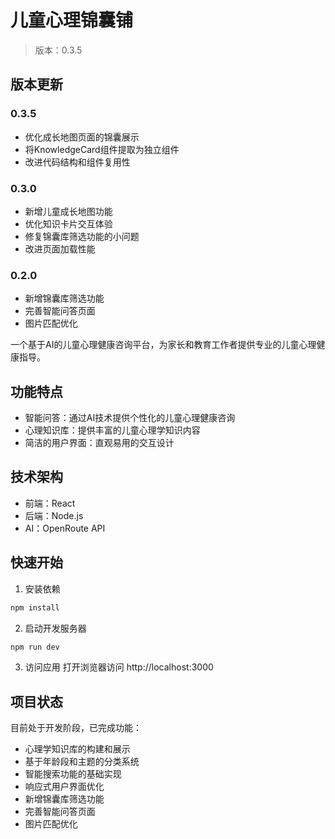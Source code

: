 # 儿童心理锦囊铺

> 版本：0.3.5

## 版本更新

### 0.3.5
- 优化成长地图页面的锦囊展示
- 将KnowledgeCard组件提取为独立组件
- 改进代码结构和组件复用性

### 0.3.0
- 新增儿童成长地图功能
- 优化知识卡片交互体验
- 修复锦囊库筛选功能的小问题
- 改进页面加载性能

### 0.2.0
- 新增锦囊库筛选功能
- 完善智能问答页面
- 图片匹配优化

一个基于AI的儿童心理健康咨询平台，为家长和教育工作者提供专业的儿童心理健康指导。

## 功能特点

- 智能问答：通过AI技术提供个性化的儿童心理健康咨询
- 心理知识库：提供丰富的儿童心理学知识内容
- 简洁的用户界面：直观易用的交互设计

## 技术架构

- 前端：React
- 后端：Node.js
- AI：OpenRoute API

## 快速开始

1. 安装依赖
```bash
npm install
```

2. 启动开发服务器
```bash
npm run dev
```

3. 访问应用
打开浏览器访问 http://localhost:3000

## 项目状态

目前处于开发阶段，已完成功能：
- 心理学知识库的构建和展示
- 基于年龄段和主题的分类系统
- 智能搜索功能的基础实现
- 响应式用户界面优化
- 新增锦囊库筛选功能
- 完善智能问答页面
- 图片匹配优化

